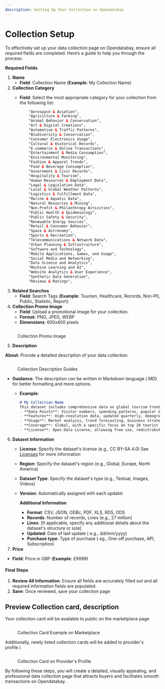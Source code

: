 ```yaml
---
description: Setting Up Your Collection on Opendatabay
---
```


# Collection Setup

To effectively set up your data collection page on Opendatabay, ensure all required fields are completed. Here’s a guide to help you through the process:

**Required Fields**

1. **Name**
   * **Field**: Collection Name (**Example**: My Collection Name)
2. **Collection Category**
   *   **Field**: Select the most appropriate category for your collection from the following list:



       ```xml
           "Aerospace & Aviation",
           "Agriculture & Farming",
           "Animal Behavior & Conservation",
           "Art & Digital Creations",
           "Automotive & Traffic Patterns",
           "Biodiversity & Conservation",
           "Consumer Electronics Usage",
           "Cultural & Historical Records",
           "E-commerce & Online Transactions",
           "Entertainment & Media Consumption",
           "Environmental Monitoring",
           "Fashion & Apparel Trends",
           "Food & Beverage Consumption",
           "Government & Civic Records",
           "Hospitality & Tourism",
           "Human Resources & Employment Data",
           "Legal & Legislation Data",
           "Local & Global Weather Patterns",
           "Logistics & Fulfillment Data",
           "Marine & Aquatic Data",
           "Natural Resources & Mining",
           "Non-Profit & Philanthropy Activities",
           "Public Health & Epidemiology",
           "Public Safety & Security",
           "Renewable Energy Sources",
           "Retail & Consumer Behavior",
           "Space & Astronomy",
           "Sports & Recreation",
           "Telecommunications & Network Data",
           "Urban Planning & Infrastructure",
           "Software and Technology",
           "Mobile Applications, Games, and Usage",
           "Social Media and Networking",
           "Data Science and Analytics",
           "Machine Learning and AI",
           "Website Analytics & User Experience",
           "Synthetic Data Generation",
           "Reviews & Ratings",
       ```
3. **Related Searches**
   * **Field**: Search Tags (**Example**: Tourism, Healthcare, Records, Non-PII, Public, Statistic, Report)
4. **Collection Promo Image**
   * **Field**: Upload a promotional image for your collection.
   * **Format**: PNG, JPEG, WEBP
   * **Dimensions**: 600x400 pixels

<figure><img src="../.gitbook/assets/Collection Promo Guides.png" alt=""><figcaption><p>Collection  Promo Image </p></figcaption></figure>

5. **Description**

**About**: Provide a detailed description of your data collection.

<figure><img src="../.gitbook/assets/image (3) (1).png" alt=""><figcaption><p>Collection Description Guides</p></figcaption></figure>

* **Guidance**: The description can be written in Markdown language (.MD) for better formatting and more options.
  *   **Example**:

      ```markdown
      # My Collection Name
      This dataset includes comprehensive data on global tourism trends. It covers the following aspects:
      - **Data Points**: Visitor numbers, spending patterns, popular destinations, seasonal variations
      - **Features**: High-resolution data, updated quarterly, demographic breakdowns, geospatial data
      - **Usage**: Market analysis, trend forecasting, business strategy development, academic research
      - **Coverage**: Global, with a specific focus on top 20 tourist destinations
      - **License**: Open Data License, allowing free use, redistribution, and modification with attribution
      ```

6. **Dataset Information**
   * **License**: Specify the dataset's license (e.g., CC BY-SA 4.0) See [Licenses](broken-reference) for more information
   * **Region**: Specify the dataset's region (e.g., Global, Europe, North America)
   * **Dataset Type**: Specify the dataset's type (e.g., Textual, Images, Videos)
   *   **Version**: Automatically assigned with each update\


       **Additional Information**

       * **Format**: CSV, JSON, ODBc, PDF, XLS, RDS, ODS
       * **Records**: Number of records, Lines (e.g., 27 million)
       * **Lines**: \[If applicable, specify any additional details about the dataset's structure or size]
       * **Updated**: Date of last update ( e.g., dd/mm/yyyy)
       * **Purchase type**: Type of purchase ( eg., One-off purchase, API, Subscription)
7. **Price**

* **Field**: Price in GBP (**Example**: £9999)

#### Final Steps

1. **Review All Information**: Ensure all fields are accurately filled out and all required information fields are populated.
2. **Save**: Once reviewed, save your collection page&#x20;

## Preview Collection card, description

Your collection card will be available to public on the marketplace page

<figure><img src="../.gitbook/assets/image (1).png" alt=""><figcaption><p>Collection Card Example on Marketplace</p></figcaption></figure>

Additionally, newly listed collection cards will be added to provider's profile.\


<figure><img src="../.gitbook/assets/image (3).png" alt=""><figcaption><p>Collection Card on Provider's Profile</p></figcaption></figure>

By following these steps, you will create a detailed, visually appealing, and professional data collection page that attracts buyers and facilitates smooth transactions on Opendatabay.
